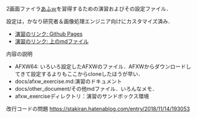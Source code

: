 2画面ファイラ[あふｗ](http://akt.d.dooo.jp/akt_afxw.html)を習得するための演習およびその設定ファイル．

設定は，かなり研究者＆画像処理エンジニア向けにカスタマイズ済み．

* [演習のリンク: Github Pages](https://fukushimalab.github.io/AFXW/)
* [演習のリンク: 上のmdファイル](docs/index.md)

内容の説明
* AFXW64: いろいろ設定したAFXWのファイル．AFXWからダウンロードしてきて設定するよりもここからcloneしたほうが早い．
* docs/afxw_exercise.md:演習のドキュメント
* docs/other_document/その他mdファイル．いろんなメモ．
* afxw_exerciseディレクトリ：演習のサンドボックス環境

改行コードの問題
https://stakiran.hatenablog.com/entry/2018/11/14/193053